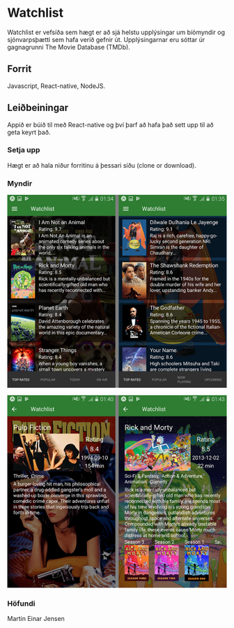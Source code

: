 # Watchlist 
Watchlist er vefsíða sem hægt er að sjá helstu upplýsingar um bíómyndir og sjónvarpsþætti sem hafa verið gefnir út. Upplýsingarnar eru sóttar úr gagnagrunni The Movie Database (TMDb).

## Forrit 
Javascript, React-native, NodeJS.

## Leiðbeiningar
Appið er búið til með React-native og því þarf að hafa það sett upp til að geta keyrt það.

### Setja upp
Hægt er að hala niður forritinu á þessari síðu (clone or download).

### Myndir

![Alt tag](https://raw.githubusercontent.com/mej3hi/screenshot/master/myndWRN1.PNG)


![Alt tag](https://raw.githubusercontent.com/mej3hi/screenshot/master/myndWRN2.PNG)


### Höfundi
Martin Einar Jensen  

